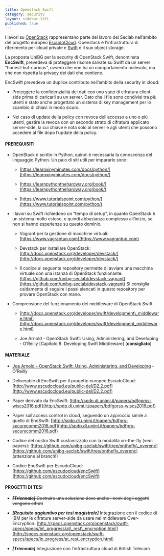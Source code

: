 ```yaml
---
title: Openstack Swift
category: security
layout: sidebar-left
published: true
---
```

I lavori su [OpenStack](https://www.openstack.org) rappresentano parte del
lavoro del Seclab nell’ambito del progetto europeo
[EscudoCloud](http://www.escudocloud.eu). Openstack è l’infrastruttura di
riferimento per cloud private e [Swift](http://swift.openstack.org) è il suo
object storage.

La proposta UniBG per la security di OpenStack Swift, denominata **EncSwift**,
prevedeva di proteggere risorse salvate su Swift da un server
“honest-but-curious”, ovvero che non ha un comportamento malevolo, ma che non
rispetta la privacy dei dati che contiene.

EncSwift prevedeva un duplice contributo nell’ambito della security in cloud:

-   Proteggere la confidenzialità dei dati con uno stato di cifratura
    client-side prima di caricarli su un server. Dato che i file sono condivisi
    tra più utenti è stato anche progettato un sistema di key management per lo
    scambio di chiavi in modo sicuro.

-   Nel caso di update della policy con revoca dell’accesso a uno o più utenti,
    gestire la revoca con un secondo strato di cifratura applicato server-side,
    la cui chiave è nota solo al server e agli utenti che possono accedere al
    file dopo l’update della policy.


#### PREREQUISITI

-   OpenStack è scritto in Python, quindi è necessaria la conoscenza del
    linguaggio Python. Un paio di siti utili per impararlo sono:

    -   [https://learnxinyminutes.com/docs/python/](https://learnxinyminutes.com/docs/python/)

    -   [https://learnpythonthehardway.org/book/](https://learnpythonthehardway.org/book/)

    -   [https://www.tutorialspoint.com/python/](https://www.tutorialspoint.com/python/)

-   I lavori su Swift richiedono un “tempo di setup”, in quanto OpenStack è un
    sistema molto esteso, e quindi abbastanza complesso all’inizio, se non si
    hanno esperienze su questo dominio.

    -   Vagrant per la gestione di macchine virtuali:
        [https://www.vagrantup.com](https://www.vagrantup.com)

    -   Devstack per installare OpenStack:
        [http://docs.openstack.org/developer/devstack/](http://docs.openstack.org/developer/devstack/)

    -   Il codice al seguente repository permette di avviare una macchina
        virtuale con una istanza di OpenStack funzionante.
        [https://github.com/unibg-seclab/devstack-vagrant](https://github.com/unibg-seclab/devstack-vagrant)
        Si consiglia caldamente di seguire i passi elencati in questo
        repository per provare OpenStack con mano.

-   Comprensione del funzionamento dei middleware di OpenStack Swift

    -   [http://docs.openstack.org/developer/swift/development\_middleware.html](http://docs.openstack.org/developer/swift/development_middleware.html)

    -   Joe Arnold - OpenStack Swift: Using, Administering, and Developing -
        O’Reilly \[Capitolo 8: Developing Swift Middleware\] (**consigliato**)


#### MATERIALE

-   [Joe Arnold - OpenStack Swift: Using, Administering, and
    Developing](http://shop.oreilly.com/product/0636920033288.do) - O’Reilly

-   Deliverable di EncSwift per il progetto europeo EscudoCloud:
    [http://www.escudocloud.eu/public-del/D2.2.pdf](http://www.escudocloud.eu/public-del/D2.2.pdf)

-   Paper derivato da EncSwift:
    [http://spdp.di.unimi.it/papers/bdfgprss-wiscs2016.pdf](http://spdp.di.unimi.it/papers/bdfgprss-wiscs2016.pdf)

-   Paper sull’access control in cloud, seguendo un approccio simile a quello
    di EncSwift:
    [http://spdp.di.unimi.it/papers/bdfprs-securecomm2016.pdf](http://spdp.di.unimi.it/papers/bdfprs-securecomm2016.pdf)

-   Codice del nostro Swift customizzato con la modalità on-the-fly (vedi
    papers):
    [https://github.com/unibg-seclab/swift/tree/onthefly\_overenc](https://github.com/unibg-seclab/swift/tree/onthefly_overenc)
    (attenzione al branch!)

-   Codice EncSwift per EscudoCloud:
    [https://github.com/escudocloud/encSwift](https://github.com/escudocloud/encSwift)


#### PROGETTI DI TESI

-   ~~***\[Triennale\]*** Costruire una soluzione dove anche i nomi degli
    oggetti vengono cifrati~~

-   ***\[Requisito aggiuntivo per tesi magistrale\]*** Integrazione con il
    codice di IBM per le cifrature server-side da usare nel middleware
    Over-Encryption:
    [http://specs.openstack.org/openstack/swift-specs/specs/in\_progress/at\_rest\_encryption.html](http://specs.openstack.org/openstack/swift-specs/specs/in_progress/at_rest_encryption.html)

-   ***\[Triennale\]*** Integrazione con l’infrastruttura cloud di British
    Telecom
